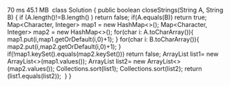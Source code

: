 70 ms
45.1 MB
​
class Solution {
public boolean closeStrings(String A, String B) {
if (A.length()!=B.length() ) return false;
if(A.equals(B)) return true;
Map<Character, Integer> map1 = new HashMap<>();
Map<Character, Integer> map2 = new HashMap<>();
for(char i: A.toCharArray()){
map1.put(i,map1.getOrDefault(i,0)+1);
}
for(char i: B.toCharArray()){
map2.put(i,map2.getOrDefault(i,0)+1);
}
if(!map1.keySet().equals(map2.keySet()))
return false;
ArrayList<Integer> list1= new ArrayList<>(map1.values());
ArrayList<Integer> list2= new ArrayList<>(map2.values());
Collections.sort(list1);
Collections.sort(list2);
return (list1.equals(list2));
​
}
}